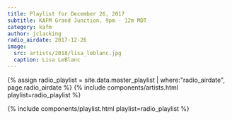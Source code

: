 ```yaml
---
title: Playlist for December 26, 2017
subtitle: KAFM Grand Junction, 9pm - 12m MDT
category: kafm
author: jclacking
radio_airdate: 2017-12-26
image:
  src: artists/2018/lisa_leblanc.jpg
  caption: Lisa LeBlanc
---
```

{% assign radio_playlist = site.data.master_playlist | where:"radio_airdate", page.radio_airdate %}
{% include components/artists.html playlist=radio_playlist %}
<!--more-->
{% include components/playlist.html playlist=radio_playlist %}
